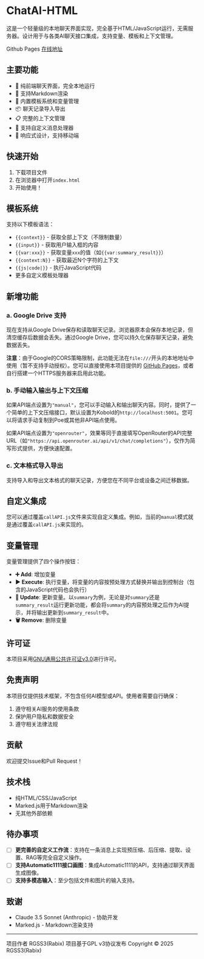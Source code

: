 # ChatAI-HTML

这是一个轻量级的本地聊天界面实现，完全基于HTML/JavaScript运行，无需服务器。设计用于与各类AI聊天接口集成，支持变量、模板和上下文管理。

Github Pages [在线地址](https://rgss3.github.io/ChatAI-HTML)

## 主要功能

- 💬 纯前端聊天界面，完全本地运行
- 📝 支持Markdown渲染
- 🔄 内置模板系统和变量管理
- 📦 聊天记录导入导出
- 📋 完整的上下文管理
- 🎨 支持自定义消息处理器
- 📱 响应式设计，支持移动端

## 快速开始

1. 下载项目文件
2. 在浏览器中打开`index.html`
3. 开始使用！

## 模板系统

支持以下模板语法：
- `{{context}}` - 获取全部上下文（不限制数量）
- `{{input}}` - 获取用户输入框的内容
- `{{var:xxx}}` - 获取变量`xxx`的值（如`{{var:summary_result}}`）
- `{{context:N}}` - 获取最近N个字符的上下文
- `{{js|code|}}` - 执行JavaScript代码
- 更多自定义模板处理器

## 新增功能

### a. Google Drive 支持  
现在支持从Google Drive保存和读取聊天记录。浏览器原本会保存本地记录，但清空缓存后数据会丢失。通过Google Drive，您可以持久化保存聊天记录，避免数据丢失。  

**注意**：由于Google的CORS策略限制，此功能无法在`file:///`开头的本地地址中使用（暂不支持手动授权）。您可以直接使用本项目提供的 [GitHub Pages](https://rgss3.github.io/ChatAI-HTML)，或者自行搭建一个HTTPS服务器来启用此功能。

### b. 手动输入输出与上下文压缩
 如果API端点设置为`"manual"`，您可以手动输入和输出聊天内容。同时，提供了一个简单的上下文压缩接口，默认设置为Kobold的`http://localhost:5001`。您可以将请求手动复制到Poe或其他非API端点使用。  

如果API端点设置为`"openrouter"`，效果等同于直接填写OpenRouter的API完整URL（如`"https://api.openrouter.ai/api/v1/chat/completions"`），仅作为简写形式提供，方便快速配置。

### c. 文本格式导入导出
支持导入和导出文本格式的聊天记录，方便您在不同平台或设备之间迁移数据。

## 自定义集成

您可以通过覆盖`callAPI.js`文件来实现自定义集成。例如，当前的`manual`模式就是通过覆盖`callAPI.js`来实现的。

## 变量管理

变量管理提供了四个操作按钮：

- **➕ Add**: 增加变量
- **▶️ Execute**: 执行变量，将变量的内容按预处理方式替换并输出到控制台（包含的JavaScript代码也会执行）
- **🔄 Update**: 更新变量。以`summary`为例，无论是对`summary`还是`summary_result`运行更新功能，都会将`summary`的内容预处理之后作为AI提示，并将输出更新到`summary_result`中。
- **🗑️ Remove**: 删除变量

## 许可证

本项目采用[GNU通用公共许可证v3.0](https://www.gnu.org/licenses/gpl-3.0.html)进行许可。

## 免责声明

本项目仅提供技术框架，不包含任何AI模型或API。使用者需要自行确保：
1. 遵守相关AI服务的使用条款
2. 保护用户隐私和数据安全
3. 遵守相关法律法规

## 贡献

欢迎提交Issue和Pull Request！

## 技术栈

- 纯HTML/CSS/JavaScript
- Marked.js用于Markdown渲染
- 无其他外部依赖

## 待办事项

- [ ] **更完善的自定义工作流**：支持在一条消息上实现预压缩、后压缩、提取、设置、RAG等完全自定义操作。
- [ ] **支持Automatic1111接口画图**：集成Automatic1111的API，支持通过聊天界面生成图像。
- [ ] **支持多模态输入**：至少包括文件和图片的输入支持。

## 致谢

- Claude 3.5 Sonnet (Anthropic) - 协助开发
- Marked.js - Markdown渲染支持

---

项目作者 RGSS3(Rabix)
项目基于GPL v3协议发布
Copyright © 2025 RGSS3(Rabix)
